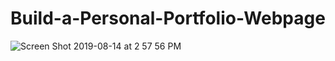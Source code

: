 # Build-a-Personal-Portfolio-Webpage

![Screen Shot 2019-08-14 at 2 57 56 PM](https://user-images.githubusercontent.com/53325277/63000611-25d2d980-bea4-11e9-90ef-a1efbd4c09e5.png)
